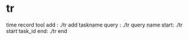 # tr
time record tool
add :   ./tr add taskname
query : ./tr query name
start:  ./tr start task_id
end:    ./tr end
